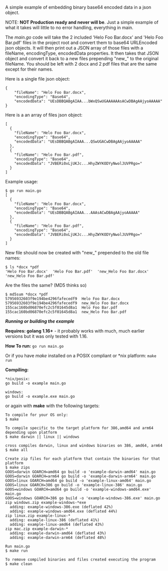 A simple example of embedding binary base64 encoded data in a json object. 

NOTE: **NOT Production ready and never will be**.  Just a simple example of what it takes will little to no error handling, everything in main.

The *main.go* code will take the 2 included 'Helo Foo Bar.docx' and 'Helo Foo Bar.pdf' files in the project root and convert them to base64 URLEncoded json objects.  It will then print out a JSON array of those files with a fileName, encodingType, encodedData properties.  It then takes that JSON object and convert it back to a new files prepending "new_" to the original fileName.  You should be left with 2 docx and 2 pdf files that are the same except for their names.

Here is a single file json object:
```
{
    "fileName": "Helo Foo Bar.docx",
    "encodingType": "Base64",
    "encodedData": "UEsDBBQABgAIAA...bWxQSwUGAAAAAAsACwDBAgAAjyoAAAAA"
}
```

Here is a an array of files json object:
```
[
  {
    "fileName": "Helo Foo Bar.docx",
    "encodingType": "Base64",
    "encodedData": "UEsDBBQABgAIAAA...QSwUGACwDBAgAAjyoAAAAA"
  },
  {
    "fileName": "Helo Foo Bar.pdf",
    "encodingType": "Base64",
    "encodedData": "JVBERi0xLjUKJc...HhyZWYKODYyNwolJUVPRgo="
  }
]
```

Example usage:
```
$ go run main.go
[
  {
    "fileName": "Helo Foo Bar.docx",
    "encodingType": "Base64",
    "encodedData": "UEsDBBQABgAIAAA...AAAsACwDBAgAAjyoAAAAA"
  },
  {
    "fileName": "Helo Foo Bar.pdf",
    "encodingType": "Base64",
    "encodedData": "JVBERi0xLjUKJc...HhyZWYKODYyNwolJUVPRgo="
  }
]
```

New file should now be created with "new_" prepended to the old file names:
```
$ ls *docx *pdf
'Helo Foo Bar.docx'  'Helo Foo Bar.pdf'  'new_Helo Foo Bar.docx'  'new_Helo Foo Bar.pdf'
```

Are the files the same? (MD5 thinks so)
```
$ md5sum *docx *pdf
57956932603f9e194be4296fafecedf9  Helo Foo Bar.docx
57956932603f9e194be4296fafecedf9  new_Helo Foo Bar.docx
155cac160bd06870efc2c5f01645d8a1  Helo Foo Bar.pdf
155cac160bd06870efc2c5f01645d8a1  new_Helo Foo Bar.pdf
```
***Running or building the example***

**Requires: golang 1.16+** - it probably works with much, much earlier versions but it was only tested with 1.16. 

**How To run:**
```go run main.go```

Or if you have *make* installed on a POSIX compliant or *nix platform:
```make run```

**Compiling:**
```
*nix/posix:
go build -o example main.go

windows:
go build -o example.exe main.go
```
or again with **make** with the following targets:
```
To compile for your OS only:
$ make

To compile specific to the target platform for 386,amd64 and arm64 depending upon platform
$ make darwin || linux || windows 

cross compiles darwin, linux and windows binaries on 386, amd64, arm64
$ make all

Create zip files for each platform that contain the binaries for that platform 
$ make zips    
GOOS=darwin GOARCH=amd64 go build -o 'example-darwin-amd64' main.go
GOOS=darwin GOARCH=arm64 go build -o 'example-darwin-arm64' main.go
GOOS=linux GOARCH=amd64 go build -o 'example-linux-amd64' main.go
GOOS=linux GOARCH=386 go build -o 'example-linux-386' main.go
GOOS=windows GOARCH=amd64 go build -o 'example-windows-amd64.exe' main.go
GOOS=windows GOARCH=386 go build -o 'example-windows-386.exe' main.go
zip windows.zip example-windows-*exe
  adding: example-windows-386.exe (deflated 42%)
  adding: example-windows-amd64.exe (deflated 44%)
zip linux.zip example-linux-*
  adding: example-linux-386 (deflated 41%)
  adding: example-linux-amd64 (deflated 43%)
zip mac.zip example-darwin-*
  adding: example-darwin-amd64 (deflated 43%)
  adding: example-darwin-arm64 (deflated 48%)

Run main.go
$ make run   

To remove compiled binaries and files created executing the program
$ make clean 
```
